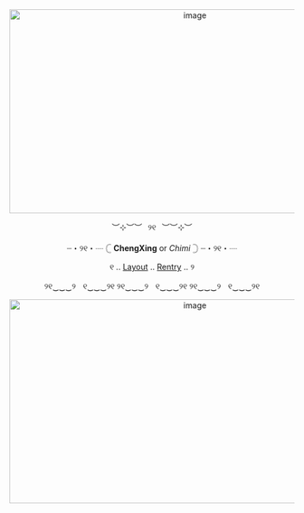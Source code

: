 <div align="center">

<img width="640" height="360" alt="image" src="https://github.com/user-attachments/assets/667974a6-6b79-46ba-a6a1-c0d4d7c68cb9" />

︶⊹︶︶⠀୨୧⠀︶︶⊹︶

┈・୨୧・┈ 𓊆 **ChengXing** or *Chimi* 𓊇 ┈・୨୧・┈

୧ .. [Layout](https://www.tumblr.com/kiochisato/740420576050626560/%F0%93%82%83-furina-tumblr-layouts-requested-by?source=share) .. [Rentry](https://rentry.co/exploshrimp) .. ୨

୨୧‿‿‿୨ﾠ୧‿‿‿୨୧ ୨୧‿‿‿୨ﾠ୧‿‿‿୨୧ ୨୧‿‿‿୨ﾠ୧‿‿‿୨୧ 


<img width="640" height="360" alt="image" src="https://github.com/user-attachments/assets/a08c125b-be70-4e56-9704-4eacc4642b18" />


